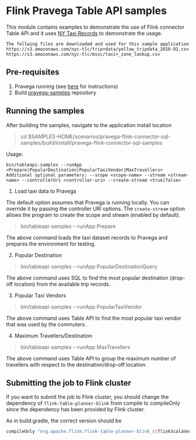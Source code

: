# Flink Pravega Table API samples

This module contains examples to demonstrate the use of Flink connector Table API and it uses [NY Taxi Records](http://www.nyc.gov/html/tlc/html/about/trip_record_data.shtml) to demonstrate the usage.
```
The follwing files are downloaded and used for this sample application
https://s3.amazonaws.com/nyc-tlc/trip+data/yellow_tripdata_2018-01.csv
https://s3.amazonaws.com/nyc-tlc/misc/taxi+_zone_lookup.csv
```

## Pre-requisites
1. Pravega running (see [here](http://pravega.io/docs/latest/getting-started/) for instructions)
2. Build [pravega-samples](https://github.com/pravega/pravega-samples) repository

## Running the samples

After building the samples, navigate to the application install location
> cd $SAMPLES-HOME/scenarios/pravega-flink-connector-sql-samples/build/install/pravega-flink-connector-sql-samples


Usage:

```
bin/tableapi-samples --runApp <Prepare|PopularDestination|PopularTaxiVendor|MaxTravellers> 
Additional optional parameters: --scope <scope-name> --stream <stream-name> --controllerUri <controller-uri> --create-stream <true|false> 
```

1) Load taxi data to Pravega

The default option assumes that Pravega is running locally. You can override it by passing the controller URI options. The `create-stream` option allows the program to create the scope and stream (enabled by default).

> bin/tableapi-samples --runApp Prepare

The above command loads the taxi dataset records to Pravega and prepares the environment for testing.

2) Popular Destination

> bin/tableapi-samples --runApp PopularDestinationQuery

The above command uses SQL to find the most popular destination (drop-off location) from the available trip records.

3) Popular Taxi Vendors

> bin/tableapi-samples --runApp PopularTaxiVendor

The above command uses Table API to find the most popular taxi vendor that was used by the commuters.

4) Maximum Travellers/Destination

> bin/tableapi-samples --runApp MaxTravellers

The above command uses Table API to group the maximum number of travellers with respect to the destination/drop-off location. 

## Submitting the job to Flink cluster

If you want to submit the job to Flink cluster, you should change the dependency of `flink-table-planner-blink` from compile to compileOnly since the dependency has been provided by Flink cluster.

As in build.gradle, the correct version should be

```groovy
compileOnly "org.apache.flink:flink-table-planner-blink_${flinkScalaVersion}:${flinkVersion}"
```